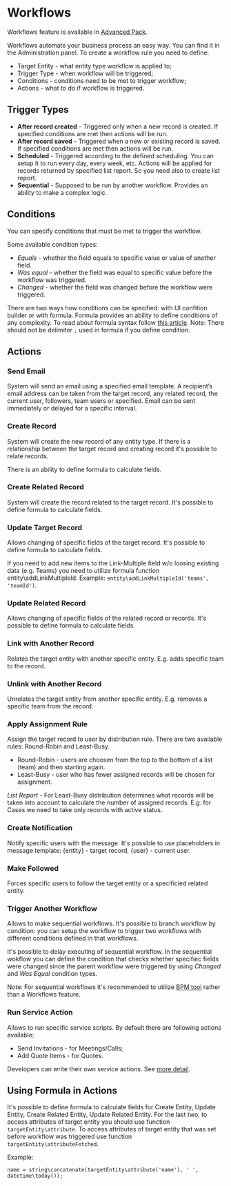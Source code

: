 # Workflows

Workflows feature is available in [Advanced Pack](https://www.espocrm.com/extensions/advanced-pack/).

Workflows automate your business process an easy way. You can find it in the Administration panel. To create a workflow rule you need to define:

* Target Entity - what entity type workflow is applied to;
* Trigger Type - when workflow will be triggered;
* Conditions - conditions need to be met to trigger workflow;
* Actions - what to do if workflow is triggered.


## Trigger Types

* **After record created** - Triggered only when a new record is created. If specified conditions are met then actions will be run.
* **After record saved** - Triggered when a new or existing record is saved. If specified conditions are met then actions will be run.
* **Scheduled** - Triggered according to the defined scheduling. You can setup it to run every day, every week, etc. Actions will be applied for records returned by specified list report. So you need also to create list report.
* **Sequential** - Supposed to be run by another workflow. Provides an ability to make a complex logic.


## Conditions

You can specify conditions that must be met to trigger the workflow.

Some available condition types:

* _Equals_ - whether the field equals to specific value or value of another field.
* _Was equal_ - whether the field was equal to specific value before the workflow was triggered.
* _Changed_ - whether the field was changed before the workflow were triggered.

There are two ways how conditions can be specified: with UI confition builder or with formula. Formula provides an ability to define conditions of any complexity. To read about formula syntax follow [this article](formula.md). Note: There should not be delimiter `;` used in formula if you define condition.


## Actions

### Send Email

System will send an email using a specified email template. A recipient’s email address can be taken from the target record, any related record, the current user, followers, team users or specified. Email can be sent immediately or delayed for a specific interval.

### Create Record

System will create the new record of any entity type. If there is a relationship between the target record and creating record it's possible to relate records. 

There is an ability to define formula to calculate fields.

### Create Related Record

System will create the record related to the target record. It's possible to define formula to calculate fields.

### Update Target Record

Allows changing of specific fields of the target record. It's possible to define formula to calculate fields. 

If you need to add new items to the Link-Multiple field w/o loosing existing data (e.g. Teams) you need to utilize formula function entity\addLinkMultipleId. Example: `entity\addLinkMultipleId('teams', 'teamId')`.

### Update Related Record

Allows changing of specific fields of the related record or records. It's possible to define formula to calculate fields.


### Link with Another Record

Relates the target entity with another specific entity. E.g. adds specific team to the record.

### Unlink with Another Record

Unrelates the target entity from another specific entity. E.g. removes a specific team from the record.

### Apply Assignment Rule

Assign the target record to user by distribution rule. There are two available rules: Round-Robin and Least-Busy.

* Round-Robin - users are choosen from the top to the bottom of a list (team) and then starting again.
* Least-Busy - user who has fewer assigned records will be chosen for assignment.

_List Report_ - For Least-Busy distribution determines what records will be taken into account to calculate the number of assigned records. E.g. for Cases we need to take only records with active status.

### Create Notification

Notify specific users with the message. It's possible to use placeholders in message template: {entity} - target record, {user} - current user.

### Make Followed

Forces specific users to follow the target entity or a specificied related entity.

### Trigger Another Workflow

Allows to make sequential workflows. It's possible to branch workflow by condition: you can setup the workflow to trigger two workflows with different conditions defined in that workflows.

It's possible to delay executing of sequential workflow. In the sequential wokflow you can define the condition that checks whether specifiec fields were changed since the parent workflow were triggered by using _Changed_ and _Was Equal_ condition types.

Note: For sequential workflows it's recommended to utilize [BPM tool](bpm.md) rather than a Workflows feature.

### Run Service Action

Allows to run specific service scripts. By default there are following actions available:

* Send Invitations - for Meetings/Calls;
* Add Quote Items - for Quotes.

Developers can write their own service actions. See [more detail](https://www.espocrm.com/features/add-custom-service-methods-for-workflow/).

## Using Formula in Actions

It's possible to define formula to calculate fields for Create Entity, Update Entity, Create Related Entity, Update Related Entity. For the last two, to access attributes of target entity you should use function `targetEntity\attribute`. To access attributes of target entity that was set before workflow was triggered use function `targetEntity\attributeFetched`.

Example:
```
name = string\concatenate(targetEntity\attribute('name'), ' ', datetime\today());
```
